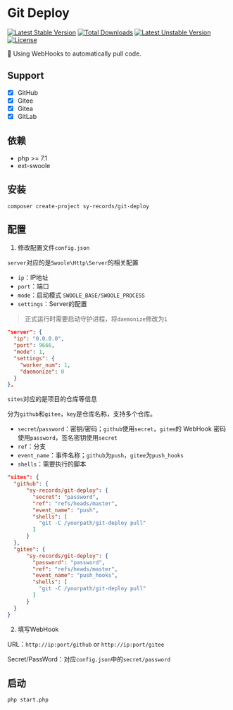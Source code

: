 # Git Deploy

[![Latest Stable Version](https://poser.pugx.org/sy-records/git-deploy/v)](//packagist.org/packages/sy-records/git-deploy) [![Total Downloads](https://poser.pugx.org/sy-records/git-deploy/downloads)](//packagist.org/packages/sy-records/git-deploy) [![Latest Unstable Version](https://poser.pugx.org/sy-records/git-deploy/v/unstable)](//github.com/sy-records/git-deploy) 
[![License](https://poser.pugx.org/sy-records/git-deploy/license)](LICENSE)

🍭 Using WebHooks to automatically pull code.

## Support

* [x] GitHub
* [x] Gitee
* [x] Gitea
* [x] GitLab

## 依赖

* php >= 7.1
* ext-swoole

## 安装

```shell
composer create-project sy-records/git-deploy
```

## 配置

1. 修改配置文件`config.json`

`server`对应的是`Swoole\Http\Server`的相关配置

* `ip`：IP地址  
* `port`：端口  
* `mode`：启动模式 `SWOOLE_BASE/SWOOLE_PROCESS`  
* `settings`：Server的配置  

> 正式运行时需要启动守护进程，将`daemonize`修改为`1`

```json
"server": {
  "ip": "0.0.0.0",
  "port": 9666,
  "mode": 1,
  "settings": {
    "worker_num": 1,
    "daemonize": 0
  }
},
```

`sites`对应的是项目的仓库等信息

分为`github`和`gitee`，`key`是仓库名称，支持多个仓库。

* `secret`/`password`：密钥/密码；`github`使用`secret`，`gitee`的 WebHook 密码使用`password`，签名密钥使用`secret`
* `ref`：分支  
* `event_name`：事件名称；`github`为`push`，`gitee`为`push_hooks`
* `shells`：需要执行的脚本

```json
"sites": {
  "github": {
      "sy-records/git-deploy": {
        "secret": "password",
        "ref": "refs/heads/master",
        "event_name": "push",
        "shells": [
          "git -C /yourpath/git-deploy pull"
        ]
      }
  },
  "gitee": {
      "sy-records/git-deploy": {
        "password": "password",
        "ref": "refs/heads/master",
        "event_name": "push_hooks",
        "shells": [
          "git -C /yourpath/git-deploy pull"
        ]
      }
  }
}
```

2. 填写WebHook

URL：`http://ip:port/github` or `http://ip:port/gitee`  

Secret/PassWord：对应`config.json`中的`secret/password`

## 启动

```shell
php start.php
```
